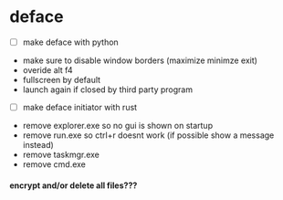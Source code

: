 # deface
- [ ] make deface with python
- make sure to disable window borders (maximize minimze exit)
- overide alt f4
- fullscreen by default
- launch again if closed by third party program

- [ ] make deface initiator with rust
- remove explorer.exe so no gui is shown on startup
- remove run.exe so ctrl+r doesnt work (if possible show a message instead)
- remove taskmgr.exe
- remove cmd.exe

#### encrypt and/or delete all files???
